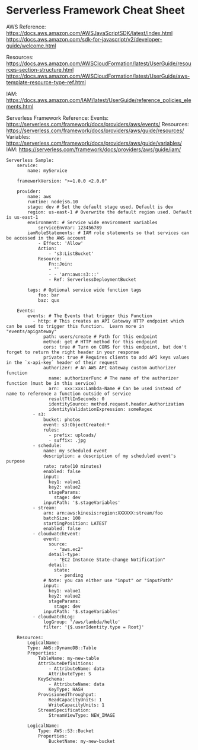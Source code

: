 # Serverless Framework Cheat Sheet
AWS Reference:
https://docs.aws.amazon.com/AWSJavaScriptSDK/latest/index.html
https://docs.aws.amazon.com/sdk-for-javascript/v2/developer-guide/welcome.html

Resources: https://docs.aws.amazon.com/AWSCloudFormation/latest/UserGuide/resources-section-structure.html
https://docs.aws.amazon.com/AWSCloudFormation/latest/UserGuide/aws-template-resource-type-ref.html

IAM: https://docs.aws.amazon.com/IAM/latest/UserGuide/reference_policies_elements.html


Serverless Framework Reference:
Events: https://serverless.com/framework/docs/providers/aws/events/
Resources: https://serverless.com/framework/docs/providers/aws/guide/resources/
Variables: https://serverless.com/framework/docs/providers/aws/guide/variables/
IAM: https://serverless.com/framework/docs/providers/aws/guide/iam/



	Serverless Sample:
		service:
			name: myService

		frameworkVersion: ">=1.0.0 <2.0.0"

		provider:
			name: aws
			runtime: nodejs6.10
			stage: dev # Set the default stage used. Default is dev
			region: us-east-1 # Overwrite the default region used. Default is us-east-1
			environment: # Service wide environment variables
				serviceEnvVar: 123456789
			iamRoleStatements: # IAM role statements so that services can be accessed in the AWS account
				- Effect: 'Allow'
				Action:
					- 's3:ListBucket'
				Resource:
					Fn::Join:
					- ''
					- - 'arn:aws:s3:::'
					- Ref: ServerlessDeploymentBucket

			tags: # Optional service wide function tags
				foo: bar
				baz: qux

		Events:
			events: # The Events that trigger this Function
			  - http: # This creates an API Gateway HTTP endpoint which can be used to trigger this function.  Learn more in "events/apigateway"
				  path: users/create # Path for this endpoint
				  method: get # HTTP method for this endpoint
				  cors: true # Turn on CORS for this endpoint, but don't forget to return the right header in your response
				  private: true # Requires clients to add API keys values in the `x-api-key` header of their request
				  authorizer: # An AWS API Gateway custom authorizer function
					name: authorizerFunc # The name of the authorizer function (must be in this service)
					arn:  xxx:xxx:Lambda-Name # Can be used instead of name to reference a function outside of service
					resultTtlInSeconds: 0
					identitySource: method.request.header.Authorization
					identityValidationExpression: someRegex
			  - s3:
				  bucket: photos
				  event: s3:ObjectCreated:*
				  rules:
					- prefix: uploads/
					- suffix: .jpg
			  - schedule:
				  name: my scheduled event
				  description: a description of my scheduled event's purpose
				  rate: rate(10 minutes)
				  enabled: false
				  input:
					key1: value1
					key2: value2
					stageParams:
					  stage: dev
				  inputPath: '$.stageVariables'
			  - stream:
				  arn: arn:aws:kinesis:region:XXXXXX:stream/foo
				  batchSize: 100
				  startingPosition: LATEST
				  enabled: false
			  - cloudwatchEvent:
				  event:
					source:
					  - "aws.ec2"
					detail-type:
					  - "EC2 Instance State-change Notification"
					detail:
					  state:
						- pending
				  # Note: you can either use "input" or "inputPath"
				  input:
					key1: value1
					key2: value2
					stageParams:
					  stage: dev
				  inputPath: '$.stageVariables'
			  - cloudwatchLog:
				  logGroup: '/aws/lambda/hello'
				  filter: '{$.userIdentity.type = Root}'

		Resources:
			LogicalName:
			Type: AWS::DynamoDB::Table
			Properties:
				TableName: my-new-table
				AttributeDefinitions:
					- AttributeName: data
					AttributeType: S
				KeySchema:
					- AttributeName: data
					KeyType: HASH
				ProvisionedThroughput:
					ReadCapacityUnits: 1
					WriteCapacityUnits: 1
				StreamSpecification:
					StreamViewType: NEW_IMAGE

			LogicalName:			
				Type: AWS::S3::Bucket
				Properties:
					BucketName: my-new-bucket
